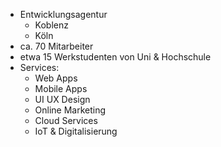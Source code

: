 
- Entwicklungsagentur
    - Koblenz
    - Köln
- ca. 70 Mitarbeiter
- etwa 15 Werkstudenten von Uni & Hochschule
- Services:
    - Web Apps
    - Mobile Apps
    - UI UX Design
    - Online Marketing
    - Cloud Services
    - IoT & Digitalisierung

